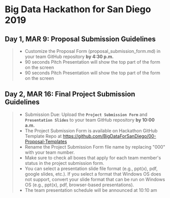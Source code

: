 # Big Data Hackathon for San Diego 2019
## Day 1, MAR 9: Proposal Submission Guidelines
> - Customize the Proposal Form (proposal_submission_form.md) in your team GitHub repository **by 4:30 p.m.**
> - 90 seconds Pitch Presentation will show the top part of the form on the screen
> - 90 seconds Pitch Presentation will show the top part of the form on the screen

## Day 2, MAR 16: Final Project Submission Guidelines
> - Submission Due: Upload the **`Project Submission Form`** and **`Presentation Slides`** to your team GitHub repository **by 10:00 a.m.**
> - The Project Submission Form is available on Hackathon GitHub Template Repo at https://github.com/BigDataForSanDiego/00-Proposal-Templates
> - Rename the Project Submission Form file name by replacing "000" with your team number.
> - Make sure to check all boxes that apply for each team member's status in the project submission form.
> - You can select a presentation slide file format (e.g., ppt(x), pdf, google slides, etc.). If you select a format that Windows OS does not support, convert your slide format that can be run on Windows OS (e.g., ppt(x), pdf, browser-based presentations).
> - The team presentation schedule will be announced at 10:10 am
